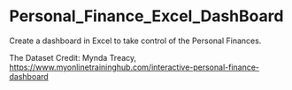 # Personal_Finance_Excel_DashBoard
Create a dashboard in Excel to take control of the Personal Finances.


The Dataset Credit: Mynda Treacy, https://www.myonlinetraininghub.com/interactive-personal-finance-dashboard

